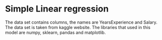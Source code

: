 # Simple Linear regression 
The data set contains columns, the names are YearsExperience and Salary. The data set is taken from kaggle website. The libraries that used in this model are numpy, sklearn, pandas and matplotlib. 
